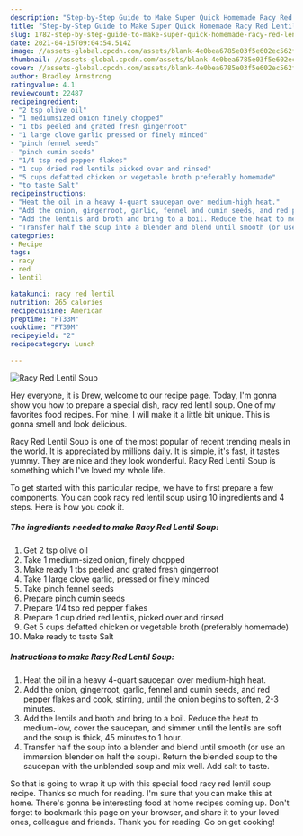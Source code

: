 ```yaml
---
description: "Step-by-Step Guide to Make Super Quick Homemade Racy Red Lentil Soup"
title: "Step-by-Step Guide to Make Super Quick Homemade Racy Red Lentil Soup"
slug: 1782-step-by-step-guide-to-make-super-quick-homemade-racy-red-lentil-soup
date: 2021-04-15T09:04:54.514Z
image: //assets-global.cpcdn.com/assets/blank-4e0bea6785e03f5e602ec562f230caae08da540cada707380b4fe1bbebba43da.png
thumbnail: //assets-global.cpcdn.com/assets/blank-4e0bea6785e03f5e602ec562f230caae08da540cada707380b4fe1bbebba43da.png
cover: //assets-global.cpcdn.com/assets/blank-4e0bea6785e03f5e602ec562f230caae08da540cada707380b4fe1bbebba43da.png
author: Bradley Armstrong
ratingvalue: 4.1
reviewcount: 22487
recipeingredient:
- "2 tsp olive oil"
- "1 mediumsized onion finely chopped"
- "1 tbs peeled and grated fresh gingerroot"
- "1 large clove garlic pressed or finely minced"
- "pinch fennel seeds"
- "pinch cumin seeds"
- "1/4 tsp red pepper flakes"
- "1 cup dried red lentils picked over and rinsed"
- "5 cups defatted chicken or vegetable broth preferably homemade"
- "to taste Salt"
recipeinstructions:
- "Heat the oil in a heavy 4-quart saucepan over medium-high heat."
- "Add the onion, gingerroot, garlic, fennel and cumin seeds, and red pepper flakes and cook, stirring, until the onion begins to soften, 2-3 minutes."
- "Add the lentils and broth and bring to a boil. Reduce the heat to medium-low, cover the saucepan, and simmer until the lentils are soft and the soup is thick, 45 minutes to 1 hour."
- "Transfer half the soup into a blender and blend until smooth (or use an immersion blender on half the soup). Return the blended soup to the saucepan with the unblended soup and mix well. Add salt to taste."
categories:
- Recipe
tags:
- racy
- red
- lentil

katakunci: racy red lentil 
nutrition: 265 calories
recipecuisine: American
preptime: "PT33M"
cooktime: "PT39M"
recipeyield: "2"
recipecategory: Lunch

---
```



![Racy Red Lentil Soup](//assets-global.cpcdn.com/assets/blank-4e0bea6785e03f5e602ec562f230caae08da540cada707380b4fe1bbebba43da.png)

Hey everyone, it is Drew, welcome to our recipe page. Today, I'm gonna show you how to prepare a special dish, racy red lentil soup. One of my favorites food recipes. For mine, I will make it a little bit unique. This is gonna smell and look delicious.



Racy Red Lentil Soup is one of the most popular of recent trending meals in the world. It is appreciated by millions daily. It is simple, it's fast, it tastes yummy. They are nice and they look wonderful. Racy Red Lentil Soup is something which I've loved my whole life.


To get started with this particular recipe, we have to first prepare a few components. You can cook racy red lentil soup using 10 ingredients and 4 steps. Here is how you cook it.

<!--inarticleads1-->

##### The ingredients needed to make Racy Red Lentil Soup:

1. Get 2 tsp olive oil
1. Take 1 medium-sized onion, finely chopped
1. Make ready 1 tbs peeled and grated fresh gingerroot
1. Take 1 large clove garlic, pressed or finely minced
1. Take pinch fennel seeds
1. Prepare pinch cumin seeds
1. Prepare 1/4 tsp red pepper flakes
1. Prepare 1 cup dried red lentils, picked over and rinsed
1. Get 5 cups defatted chicken or vegetable broth (preferably homemade)
1. Make ready to taste Salt




<!--inarticleads2-->

##### Instructions to make Racy Red Lentil Soup:

1. Heat the oil in a heavy 4-quart saucepan over medium-high heat.
1. Add the onion, gingerroot, garlic, fennel and cumin seeds, and red pepper flakes and cook, stirring, until the onion begins to soften, 2-3 minutes.
1. Add the lentils and broth and bring to a boil. Reduce the heat to medium-low, cover the saucepan, and simmer until the lentils are soft and the soup is thick, 45 minutes to 1 hour.
1. Transfer half the soup into a blender and blend until smooth (or use an immersion blender on half the soup). Return the blended soup to the saucepan with the unblended soup and mix well. Add salt to taste.




So that is going to wrap it up with this special food racy red lentil soup recipe. Thanks so much for reading. I'm sure that you can make this at home. There's gonna be interesting food at home recipes coming up. Don't forget to bookmark this page on your browser, and share it to your loved ones, colleague and friends. Thank you for reading. Go on get cooking!

